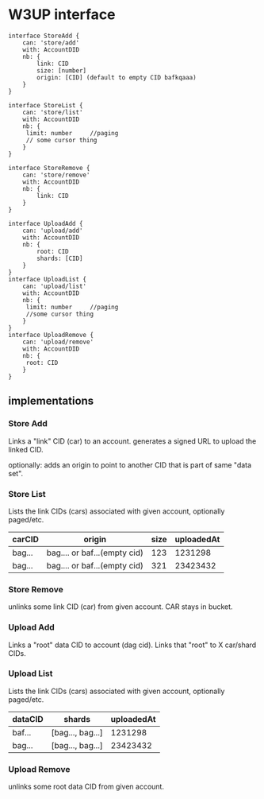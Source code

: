 # W3UP interface

```
interface StoreAdd {
    can: 'store/add'
    with: AccountDID
    nb: {
        link: CID
        size: [number]
        origin: [CID] (default to empty CID bafkqaaa)
    }
}

interface StoreList {
    can: 'store/list'
    with: AccountDID
    nb: {
     limit: number     //paging
     // some cursor thing
    }
}

interface StoreRemove {
    can: 'store/remove'
    with: AccountDID
    nb: {
        link: CID
    }
}

interface UploadAdd {
    can: 'upload/add'
    with: AccountDID
    nb: {
        root: CID
        shards: [CID]
    }
}
interface UploadList {
    can: 'upload/list'
    with: AccountDID
    nb: {
     limit: number     //paging
     //some cursor thing
    }
}
interface UploadRemove {
    can: 'upload/remove'
    with: AccountDID
    nb: {
     root: CID
    }
}
```

## implementations

### Store Add
Links a "link" CID (car) to an account.
generates a signed URL to upload the linked CID.

optionally:
adds an origin to point to another CID that is part of same "data set".


### Store List
Lists the link CIDs (cars) associated with given account, optionally paged/etc.

| carCID | origin | size | uploadedAt |
|--------|--------|------|-------|
|bag...  |bag.... or baf...(empty cid) | 123|1231298
|bag...  |bag.... or baf...(empty cid) | 321|23423432

### Store Remove
unlinks some link CID (car) from given account.
CAR stays in bucket.

### Upload Add
Links a "root" data CID to account (dag cid).
Links that "root" to X car/shard CIDs.

### Upload List
Lists the link CIDs (cars) associated with given account, optionally paged/etc.

| dataCID | shards | uploadedAt |
|--------|-------- |------|
|baf...  | [bag..., bag...]| 1231298
|bag...  | [bag..., bag...]| 23423432

### Upload Remove
unlinks some root data CID from given account.

